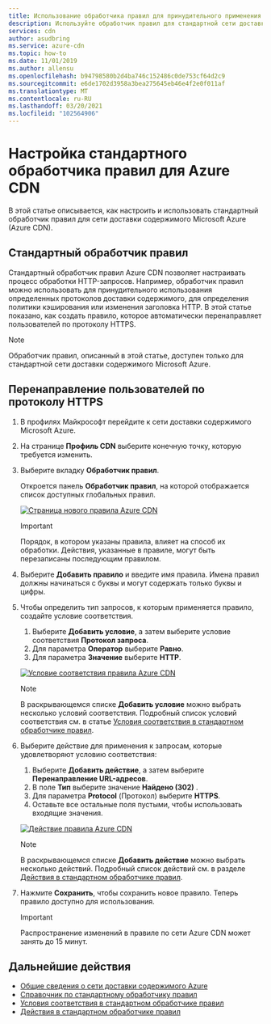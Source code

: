 ```yaml
---
title: Использование обработчика правил для принудительного применения протокола HTTPS в стандартной сети доставки содержимого Microsoft Azure | Документация Майкрософт
description: Используйте обработчик правил для стандартной сети доставки содержимого Microsoft Azure (Azure CDN), чтобы настроить способ обработки HTTP-запросов сетью Azure CDN, включая блокирование доставки определенных типов содержимого, определение политики кэширования и изменение заголовков HTTP. В этой статье вы узнаете, как создать правило для перенаправления пользователей по протоколу HTTPS.
services: cdn
author: asudbring
ms.service: azure-cdn
ms.topic: how-to
ms.date: 11/01/2019
ms.author: allensu
ms.openlocfilehash: b94798580b2d4ba746c152486c0de753cf64d2c9
ms.sourcegitcommit: e6de1702d3958a3bea275645eb46e4f2e0f011af
ms.translationtype: MT
ms.contentlocale: ru-RU
ms.lasthandoff: 03/20/2021
ms.locfileid: "102564906"
---
```

# <a name="set-up-the-standard-rules-engine-for-azure-cdn"></a>Настройка стандартного обработчика правил для Azure CDN

В этой статье описывается, как настроить и использовать стандартный обработчик правил для сети доставки содержимого Microsoft Azure (Azure CDN).

## <a name="standard-rules-engine"></a>Стандартный обработчик правил

Стандартный обработчик правил Azure CDN позволяет настраивать процесс обработки HTTP-запросов. Например, обработчик правил можно использовать для принудительного использования определенных протоколов доставки содержимого, для определения политики кэширования или изменения заголовка HTTP. В этой статье показано, как создать правило, которое автоматически перенаправляет пользователей по протоколу HTTPS. 

> [!NOTE]
> Обработчик правил, описанный в этой статье, доступен только для стандартной сети доставки содержимого Microsoft Azure. 

## <a name="redirect-users-to-https"></a>Перенаправление пользователей по протоколу HTTPS

1. В профилях Майкрософт перейдите к сети доставки содержимого Microsoft Azure.

1. На странице **Профиль CDN** выберите конечную точку, которую требуется изменить.
  
1. Выберите вкладку **Обработчик правил**.
   
    Откроется панель **Обработчик правил**, на которой отображается список доступных глобальных правил. 
   
    [![Страница нового правила Azure CDN](./media/cdn-standard-rules-engine/cdn-new-rule.png)](./media/cdn-standard-rules-engine/cdn-new-rule.png#lightbox)
   
   > [!IMPORTANT]
   > Порядок, в котором указаны правила, влияет на способ их обработки. Действия, указанные в правиле, могут быть перезаписаны последующим правилом.
   >

1. Выберите **Добавить правило** и введите имя правила. Имена правил должны начинаться с буквы и могут содержать только буквы и цифры.

1. Чтобы определить тип запросов, к которым применяется правило, создайте условие соответствия.
    1. Выберите **Добавить условие**, а затем выберите условие соответствия **Протокол запроса**.
    1. Для параметра **Оператор** выберите **Равно**.
    1. Для параметра **Значение** выберите **HTTP**.
   
   [![Условие соответствия правила Azure CDN](./media/cdn-standard-rules-engine/cdn-match-condition.png)](./media/cdn-standard-rules-engine/cdn-match-condition.png#lightbox)
   
   > [!NOTE]
   > В раскрывающемся списке **Добавить условие** можно выбрать несколько условий соответствия. Подробный список условий соответствия см. в статье [Условия соответствия в стандартном обработчике правил](cdn-standard-rules-engine-match-conditions.md).
   
1. Выберите действие для применения к запросам, которые удовлетворяют условию соответствия:
   1. Выберите **Добавить действие**, а затем выберите **Перенаправление URL-адресов**.
   1. В поле **Тип** выберите значение **Найдено (302)** .
   1. Для параметра **Protocol** (Протокол) выберите **HTTPS**.
   1. Оставьте все остальные поля пустыми, чтобы использовать входящие значения.
   
   [![Действие правила Azure CDN](./media/cdn-standard-rules-engine/cdn-action.png)](./media/cdn-standard-rules-engine/cdn-action.png#lightbox)
   
   > [!NOTE]
   > В раскрывающемся списке **Добавить действие** можно выбрать несколько действий. Подробный список действий см. в разделе [Действия в стандартном обработчике правил](cdn-standard-rules-engine-actions.md).

6. Нажмите **Сохранить**, чтобы сохранить новое правило. Теперь правило доступно для использования.
   
   > [!IMPORTANT]
   > Распространение изменений в правиле по сети Azure CDN может занять до 15 минут.
   >
   

## <a name="next-steps"></a>Дальнейшие действия

- [Общие сведения о сети доставки содержимого Azure](cdn-overview.md)
- [Справочник по стандартному обработчику правил](cdn-standard-rules-engine-reference.md)
- [Условия соответствия в стандартном обработчике правил](cdn-standard-rules-engine-match-conditions.md)
- [Действия в стандартном обработчике правил](cdn-standard-rules-engine-actions.md)
